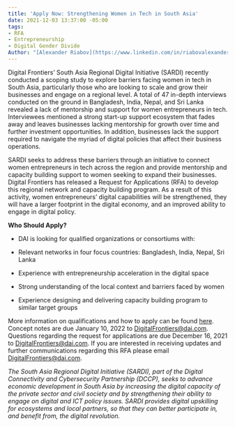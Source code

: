 ```yaml
---
title: 'Apply Now: Strengthening Women in Tech in South Asia'
date: 2021-12-03 13:37:00 -05:00
tags:
- RFA
- Entrepreneurship
- Digital Gender Divide
Author: "[Alexander Riabov](https://www.linkedin.com/in/riabovalexander/)"
---
```


Digital Frontiers’ South Asia Regional Digital Initiative (SARDI) recently conducted a scoping study to explore barriers facing women in tech in South Asia, particularly those who are looking to scale and grow their businesses and engage on a regional level. A total of 47 in-depth interviews conducted on the ground in Bangladesh, India, Nepal, and Sri Lanka revealed a lack of mentorship and support for women entrepreneurs in tech. Interviewees mentioned a strong start-up support ecosystem that fades away and leaves businesses lacking mentorship for growth over time and further investment opportunities. In addition, businesses lack the support required to navigate the myriad of digital policies that affect their business operations.

SARDI seeks to address these barriers through an initiative to connect women entrepreneurs in tech across the region and provide mentorship and capacity building support to women seeking to expand their businesses. Digital Frontiers has released a Request for Applications (RFA) to develop this regional network and capacity building program. As a result of this activity, women entrepreneurs’ digital capabilities will be strengthened, they will have a larger footprint in the digital economy, and an improved ability to engage in digital policy.

<!--more-->

**Who Should Apply?**

* DAI is looking for qualified organizations or consortiums with:

* Relevant networks in four focus countries: Bangladesh, India, Nepal, Sri Lanka

* Experience with entrepreneurship acceleration in the digital space

* Strong understanding of the local context and barriers faced by women

* Experience designing and delivering capacity building program to similar target groups

More information on qualifications and how to apply can be found [here](https://drive.google.com/file/d/1ZeF0KeESNYh5qoH_3n5aIEj8zf1YvAc3/view). Concept notes are due January 10, 2022 to DigitalFrontiers@dai.com. Questions regarding the request for applications are due December 16, 2021 to DigitalFrontiers@dai.com. If you are interested in receiving updates and further communications regarding this RFA please email DigitalFrontiers@dai.com.

*The South Asia Regional Digital Initiative (SARDI), part of the Digital Connectivity and Cybersecurity Partnership (DCCP), seeks to advance economic development in South Asia by increasing the digital capacity of the private sector and civil society and by strengthening their ability to engage on digital and ICT policy issues. SARDI provides digital upskilling for ecosystems and local partners, so that they can better participate in, and benefit from, the digital revolution.*